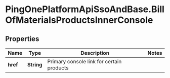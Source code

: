 # PingOnePlatformApiSsoAndBase.BillOfMaterialsProductsInnerConsole

## Properties

Name | Type | Description | Notes
------------ | ------------- | ------------- | -------------
**href** | **String** | Primary console link for certain products | 



